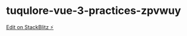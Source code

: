 # tuqulore-vue-3-practices-zpvwuy

[Edit on StackBlitz ⚡️](https://stackblitz.com/edit/tuqulore-vue-3-practices-zpvwuy)
